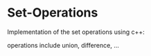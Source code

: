 # Set-Operations
Implementation of the set operations using c++:

operations include union, difference, ...
